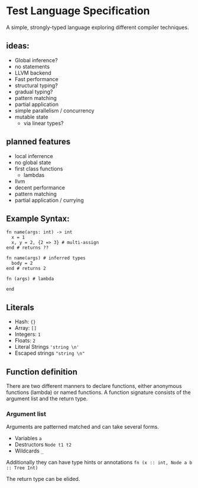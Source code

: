 # Test Language Specification

A simple, strongly-typed language exploring different compiler techniques.

## ideas:

- Global inference?
- no statements
- LLVM backend
- Fast performance
- structural typing?
- gradual typing?
- pattern matching
- partial application
- simple parallelism / concurrency
- mutable state
  - via linear types?

## planned features

- local inferrence
- no global state
- first class functions
  - lambdas
- llvm
- decent performance
- pattern matching
- partial application / currying

## Example Syntax:


```
fn name(args: int) -> int
  x = 1
  x, y = 2, {2 => 3} # multi-assign
end # returns ??

fn name(args) # inferred types
  body = 2
end # returns 2

fn (args) # lambda

end
```

## Literals

- Hash: `{}`
- Array: `[]`
- Integers: `1`
- Floats: `2`
- Literal Strings `'string \n'`
- Escaped strings `"string \n"`

## Function definition

There are two different manners to declare functions, either anonymous functions (lambda) or named functions. A function signature consists of the argument list and the return type.

### Argument list

Arguments are patterned matched and can take several forms.

- Variables `a`
- Destructors `Node t1 t2`
- Wildcards `_`

Additionally they can have type hints or annotations `fn (x :: int, Node a b :: Tree Int)`

The return type can be elided.


